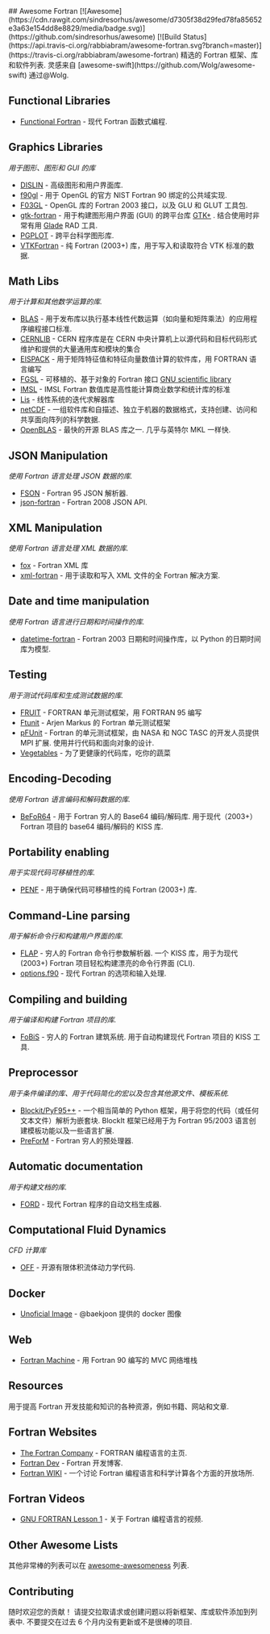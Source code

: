 <div class="github-widget" data-repo="rabbiabram/awesome-fortran"></div>
## Awesome Fortran [![Awesome](https://cdn.rawgit.com/sindresorhus/awesome/d7305f38d29fed78fa85652e3a63e154dd8e8829/media/badge.svg)](https://github.com/sindresorhus/awesome) [![Build Status](https://api.travis-ci.org/rabbiabram/awesome-fortran.svg?branch=master)](https://travis-ci.org/rabbiabram/awesome-fortran)
精选的 Fortran 框架、库和软件列表. 灵感来自 [awesome-swift](https://github.com/Wolg/awesome-swift) 通过@Wolg.


## Functional Libraries
* [Functional Fortran](https://github.com/wavebitscientific/functional-fortran) - 现代 Fortran 函数式编程.


## Graphics Libraries
*用于图形、图形和 GUI 的库*

* [DISLIN](https://www.mps.mpg.de/dislin/) - 高级图形和用户界面库.
* [f90gl](https://math.nist.gov/f90gl/) - 用于 OpenGL 的官方 NIST Fortran 90 绑定的公共域实现.
* [F03GL](http://www-stone.ch.cam.ac.uk/pub/f03gl/index.xhtml) - OpenGL 库的 Fortran 2003 接口，以及 GLU 和 GLUT 工具包.
* [gtk-fortran](https://github.com/vmagnin/gtk-fortran/wiki) - 用于构建图形用户界面 (GUI) 的跨平台库 [GTK+](https://www.gtk.org/) . 结合使用时非常有用 [Glade](https://glade.gnome.org/) RAD 工具.
* [PGPLOT](https://www.astro.caltech.edu/~tjp/pgplot/) - 跨平台科学图形库.
* [VTKFortran](https://github.com/szaghi/VTKFortran) - 纯 Fortran (2003+) 库，用于写入和读取符合 VTK 标准的数据.

## Math Libs
*用于计算和其他数学运算的库.*

* [BLAS](http://www.netlib.org/blas/) - 用于发布库以执行基本线性代数运算（如向量和矩阵乘法）的应用程序编程接口标准.
* [CERNLIB](http://cernlib.web.cern.ch/cernlib/) - CERN 程序库是在 CERN 中央计算机上以源代码和目标代码形式维护和提供的大量通用库和模块的集合
* [EISPACK](http://www.netlib.org/eispack/) - 用于矩阵特征值和特征向量数值计算的软件库，用 FORTRAN 语言编写
* [FGSL](https://www.lrz.de/services/software/mathematik/gsl/fortran/index.html) - 可移植的、基于对象的 Fortran 接口 [GNU scientific library](https://www.lrz.de/services/software/mathematik/gsl/)
* [IMSL](https://www.imsl.com/products/imsl-fortran-libraries) - IMSL Fortran 数值库是高性能计算商业数学和统计库的标准
* [Lis](https://www.ssisc.org/lis/index.en.html) - 线性系统的迭代求解器库
* [netCDF](https://github.com/Unidata/netcdf-fortran) - 一组软件库和自描述、独立于机器的数据格式，支持创建、访问和共享面向阵列的科学数据.
* [OpenBLAS](https://github.com/xianyi/OpenBLAS)  - 最快的开源 BLAS 库之一. 几乎与英特尔 MKL 一样快.

## JSON Manipulation
*使用 Fortran 语言处理 JSON 数据的库.*

* [FSON](https://github.com/josephalevin/fson) - Fortran 95 JSON 解析器.
* [json-fortran](https://github.com/jacobwilliams/json-fortran) - Fortran 2008 JSON API.

## XML Manipulation
*使用 Fortran 语言处理 XML 数据的库.*

* [fox](https://github.com/andreww/fox) - Fortran XML 库
* [xml-fortran](https://sourceforge.net/projects/xml-fortran/) - 用于读取和写入 XML 文件的全 Fortran 解决方案.

## Date and time manipulation
*使用 Fortran 语言进行日期和时间操作的库.*

* [datetime-fortran](https://github.com/wavebitscientific/datetime-fortran) - Fortran 2003 日期和时间操作库，以 Python 的日期时间库为模型.

## Testing
*用于测试代码库和生成测试数据的库.*

* [FRUIT](https://sourceforge.net/projects/fortranxunit/) - FORTRAN 单元测试框架，用 FORTRAN 95 编写
* [Ftunit](http://flibs.sourceforge.net/ftnunit.html) - Arjen Markus 的 Fortran 单元测试框架
* [pFUnit](https://sourceforge.net/projects/pfunit/)  - Fortran 的单元测试框架，由 NASA 和 NGC TASC 的开发人员提供 MPI 扩展. 使用并行代码和面向对象的设计.
* [Vegetables](https://gitlab.com/everythingfunctional/vegetables) - 为了更健康的代码库，吃你的蔬菜

## Encoding-Decoding
*使用 Fortran 语言编码和解码数据的库.*

* [BeFoR64](https://github.com/szaghi/BeFoR64)  - 用于 Fortran 穷人的 Base64 编码/解码库. 用于现代（2003+）Fortran 项目的 base64 编码/解码的 KISS 库.

## Portability enabling
*用于实现代码可移植性的库.*

* [PENF](https://github.com/szaghi/PENF) - 用于确保代码可移植性的纯 Fortran (2003+) 库.

## Command-Line parsing
*用于解析命令行和构建用户界面的库.*

* [FLAP](https://github.com/szaghi/FLAP)  - 穷人的 Fortran 命令行参数解析器. 一个 KISS 库，用于为现代 (2003+) Fortran 项目轻松构建漂亮的命令行界面 (CLI).
* [options.f90](https://github.com/cngilbreth/optionsf90) - 现代 Fortran 的选项和输入处理.

## Compiling and building
*用于编译和构建 Fortran 项目的库.*

* [FoBiS](https://github.com/szaghi/FoBiS)  - 穷人的 Fortran 建筑系统. 用于自动构建现代 Fortran 项目的 KISS 工具.

## Preprocessor
*用于条件编译的库、用于代码简化的宏以及包含其他源文件、模板系统.*

* [Blockit/PyF95++](http://blockit.sourceforge.net/)  - 一个相当简单的 Python 框架，用于将您的代码（或任何文本文件）解析为嵌套块.  BlockIt 框架已经用于为 Fortran 95/2003 语言创建模板功能以及一些语言扩展.
* [PreForM](https://github.com/szaghi/PreForM) - Fortran 穷人的预处理器.

## Automatic documentation
*用于构建文档的库.*

* [FORD](https://github.com/cmacmackin/ford) - 现代 Fortran 程序的自动文档生成器.

## Computational Fluid Dynamics
*CFD 计算库*

* [OFF](https://github.com/szaghi/OFF/tree/testing) - 开源有限体积流体动力学代码.

## Docker

* [Unoficial Image](https://hub.docker.com/r/baekjoon/onlinejudge-fortran/) - @baekjoon 提供的 docker 图像

## Web

* [Fortran Machine](https://github.com/mapmeld/fortran-machine) - 用 Fortran 90 编写的 MVC 网络堆栈

## Resources
用于提高 Fortran 开发技能和知识的各种资源，例如书籍、网站和文章.

## Fortran Websites

* [The Fortran Company](https://www.fortran.com/) - FORTRAN 编程语言的主页.
* [Fortran Dev](https://fortrandev.wordpress.com/) - Fortran 开发博客.
* [Fortran WIKI](http://fortranwiki.org/fortran/show/HomePage) - 一个讨论 Fortran 编程语言和科学计算各个方面的开放场所.

## Fortran Videos

* [GNU FORTRAN Lesson 1](https://www.youtube.com/watch?v=qUy8M10uZRU) - 关于 Fortran 编程语言的视频.

## Other Awesome Lists

其他非常棒的列表可以在 [awesome-awesomeness](https://github.com/bayandin/awesome-awesomeness) 列表.

## Contributing

随时欢迎您的贡献！ 请提交拉取请求或创建问题以将新框架、库或软件添加到列表中. 不要提交在过去 6 个月内没有更新或不是很棒的项目.

